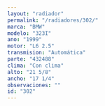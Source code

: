 ```yaml
---
layout: "radiador"
permalink: "/radiadores/302/"
marca: "BMW"
modelo: "323I"
ano: "1999"
motor: "L6 2.5"
transmision: "Automática"
parte: "432488"
clima: "Con clima"
alto: "21 5/8"
ancho: "17 1/4"
observaciones: ""
id: "302"
---
```



